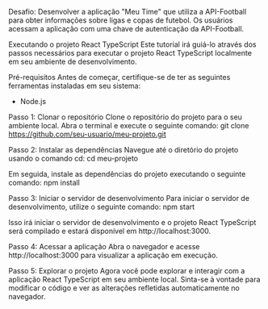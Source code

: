 Desafio: Desenvolver a aplicação "Meu Time" que utiliza a API-Football para obter informações sobre ligas e copas de futebol. Os usuários acessam a aplicação com uma chave de autenticação da API-Football.

Executando o projeto React TypeScript
Este tutorial irá guiá-lo através dos passos necessários para executar o projeto React TypeScript localmente em seu ambiente de desenvolvimento.

Pré-requisitos
Antes de começar, certifique-se de ter as seguintes ferramentas instaladas em seu sistema:
- Node.js

Passo 1: Clonar o repositório
Clone o repositório do projeto para o seu ambiente local. Abra o terminal e execute o seguinte comando: git clone https://github.com/seu-usuario/meu-projeto.git

Passo 2: Instalar as dependências
Navegue até o diretório do projeto usando o comando cd: cd meu-projeto

Em seguida, instale as dependências do projeto executando o seguinte comando: npm install

Passo 3: Iniciar o servidor de desenvolvimento
Para iniciar o servidor de desenvolvimento, utilize o seguinte comando: npm start

Isso irá iniciar o servidor de desenvolvimento e o projeto React TypeScript será compilado e estará disponível em http://localhost:3000.

Passo 4: Acessar a aplicação
Abra o navegador e acesse http://localhost:3000 para visualizar a aplicação em execução.

Passo 5: Explorar o projeto
Agora você pode explorar e interagir com a aplicação React TypeScript em seu ambiente local. Sinta-se à vontade para modificar o código e ver as alterações refletidas automaticamente no navegador.
